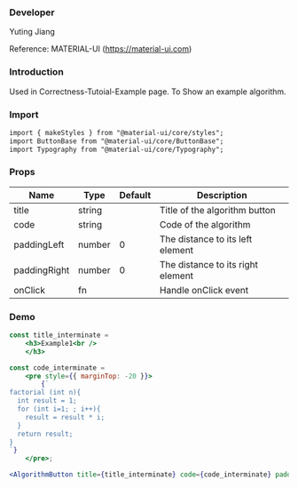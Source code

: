 ### **Developer**

Yuting Jiang

Reference: MATERIAL-UI (https://material-ui.com)

###  **Introduction**

Used in Correctness-Tutoial-Example page.
To Show an example algorithm.

###  **Import**

```html
import { makeStyles } from "@material-ui/core/styles";
import ButtonBase from "@material-ui/core/ButtonBase";
import Typography from "@material-ui/core/Typography";
```

###  **Props**

| Name | Type | Default | Description |
| ---- | ---- | ------- | ----------- |
| title | string |         | Title of the algorithm button            |
| code | string |         | Code of the algorithm           |
| paddingLeft | number |    0     | The distance to its left element           |
| paddingRight | number |    0     | The distance to its right element                |
| onClick | fn |         | Handle onClick event            |

###  **Demo**

```jsx
const title_interminate =
    <h3>Example1<br />
    </h3>

const code_interminate =
    <pre style={{ marginTop: -20 }}>
        {`
factorial (int n){
  int result = 1;
  for (int i=1; ; i++){
    result = result * i;
  }
  return result;
}
`}
    </pre>;

<AlgorithmButton title={title_interminate} code={code_interminate} paddingLeft={0} paddingRight={0} />
```